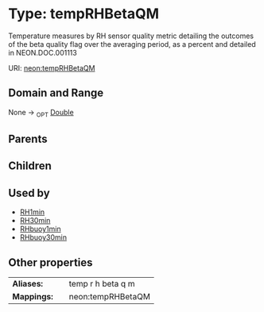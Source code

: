 
# Type: tempRHBetaQM


Temperature measures by RH sensor quality metric detailing the outcomes of the beta quality flag over the averaging period, as a percent and detailed in NEON.DOC.001113

URI: [neon:tempRHBetaQM](https://data.neonscience.org/tempRHBetaQM)


## Domain and Range

None ->  <sub>OPT</sub> [Double](types/Double.md)

## Parents


## Children


## Used by

 * [RH1min](RH1min.md)
 * [RH30min](RH30min.md)
 * [RHbuoy1min](RHbuoy1min.md)
 * [RHbuoy30min](RHbuoy30min.md)

## Other properties

|  |  |  |
| --- | --- | --- |
| **Aliases:** | | temp r h beta q m |
| **Mappings:** | | neon:tempRHBetaQM |

